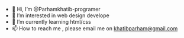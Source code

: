 - 👋 Hi, I’m @Parhamkhatib-programer
- 👀 I’m interested in web design develope
- 🌱 I’m currently learning html/css
- 📫 How to reach me , please email me on khatibparham@gmail.com

<!---
Parhamkhatib-programer/Parhamkhatib-programer is a ✨ special ✨ repository because its `README.md` (this file) appears on your GitHub profile.
You can click the Preview link to take a look at your changes.
--->
